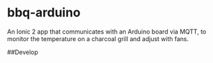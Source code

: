 # bbq-arduino
An Ionic 2 app that communicates with an Arduino board via MQTT, to monitor the temperature on a charcoal grill and adjust with fans.

##Develop
